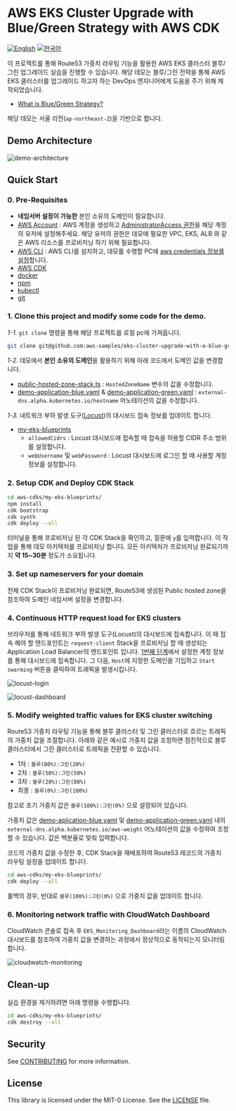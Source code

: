 # AWS EKS Cluster Upgrade with Blue/Green Strategy with AWS CDK

[![English](https://img.shields.io/badge/lang-English-red.svg)](/README.md) [![한국어](https://img.shields.io/badge/lang-한국어-blue.svg)](/README-KR.md)

이 프로젝트를 통해 Route53 가중치 라우팅 기능을 활용한 AWS EKS 클러스터 블루/그린 업그레이드 실습을 진행할 수 있습니다.
해당 데모는 블루/그린 전략을 통해 AWS EKS 클러스터를 업그레이드 하고자 하는 DevOps 엔지니어에게 도움을 주기 위해 제작되었습니다.

- [What is Blue/Green Strategy?](/WHAT-IS-BLUE-GREEN-KR.md)

해당 데모는 서울 리전(`ap-northeast-2`)을 기반으로 합니다. 

## Demo Architecture

![demo-architecture](statics/images/demo-architecture.png)

## Quick Start

### 0. Pre-Requisites
- **네임서버 설정이 가능한** 본인 소유의 도메인이 필요합니다.
- [AWS Account](https://aws.amazon.com/resources/create-account/) : AWS 계정을 생성하고 [AdministratorAccess 권한](https://docs.aws.amazon.com/IAM/latest/UserGuide/getting-set-up.html#create-an-admin)을 해당 계정의 유저에 설정해주세요. 해당 유저의 권한은 데모에 필요한 VPC, EKS, ALB 와 같은 AWS 리소스를 프로비저닝 하기 위해 필요합니다.
- [AWS CLI](https://docs.aws.amazon.com/cli/latest/userguide/getting-started-install.html) : AWS CLI를 설치하고, 데모를 수행할 PC에 [aws credentials 정보를 설정](https://docs.aws.amazon.com/cli/latest/userguide/cli-configure-files.html#cli-configure-files-format)합니다.
- [AWS CDK](https://docs.aws.amazon.com/cdk/v2/guide/getting_started.html#getting_started_install)
- [docker](https://docs.docker.com/engine/install/)
- [npm](https://nodejs.org/ko/download)
- [kubectl](https://kubernetes.io/docs/tasks/tools/#kubectl)
- [git](https://git-scm.com/book/en/v2/Getting-Started-Installing-Git)

### 1. Clone this project and modify some code for the demo.
*1-1.* `git clone` 명령을 통해 해당 프로젝트를 로컬 pc에 가져옵니다.
```bash
git clone git@github.com:aws-samples/eks-cluster-upgrade-with-a-blue-green-strategy.git
```

*1-2.* 데모에서 **본인 소유의 도메인**을 활용하기 위해 아래 코드에서 도메인 값을 변경합니다.
- [public-hosted-zone-stack.ts](/aws-cdks/my-eks-blueprints/lib/public-hosted-zone-stack.ts#L9) : `HostedZoneName` 변수의 값을 수정합니다.
- [demo-application-blue.yaml](/aws-cdks/my-eks-blueprints/lib/utils/manifests/demo-application-blue.yaml#L46) & [demo-application-green.yaml](/aws-cdks/my-eks-blueprints/lib/utils/manifests/demo-application-green.yaml#L46) : `external-dns.alpha.kubernetes.io/hostname` 어노테이션의 값을 수정합니다.

*1-3.* 네트워크 부하 발생 도구([Locust](https://locust.io/))의 대시보드 접속 정보를 업데이트 합니다.
- [my-eks-blueprints](/aws-cdks/my-eks-blueprints/bin/my-eks-blueprints.ts#L25-L27)
  - `allowedCidrs` : Locust 대시보드에 접속할 때 접속을 허용할 CIDR 주소 범위를 설정합니다.
  - `webUsername` 및 `webPassword` : Locust 대시보드에 로그인 할 때 사용할 계정 정보를 설정합니다.

### 2. Setup CDK and Deploy CDK Stack
```bash
cd aws-cdks/my-eks-blueprints/
npm install
cdk bootstrap
cdk synth
cdk deploy --all
```

터미널을 통해 프로비저닝 된 각 CDK Stack을 확인하고, 질문에 `y`를 입력합니다. 
이 작업을 통해 데모 아키텍처를 프로비저닝 합니다. 모든 아키텍처가 프로비저닝 완료되기까지 **약 15~30분** 정도가 소요됩니다.

### 3. Set up nameservers for your domain
전체 CDK Stack이 프로비저닝 완료되면, Route53에 생성된 Public hosted zone을 참조하여 도메인 네임서버 설정을 변경합니다.

### 4. Continuous HTTP request load for EKS clusters
브라우저를 통해 네트워크 부하 발생 도구(Locust)의 대시보드에 접속합니다. 이 때 접속 해야 할 엔드포인트는 `request-client` Stack을 프로비저닝 할 때 생성되는 Application Load Balancer의 엔드포인트 입니다. 
[1번째 단계](#1-clone-this-project-and-modify-some-code-for-the-demo)에서 설정한 계정 정보를 통해 대시보드에 접속합니다. 그 다음, `Host`에 지정한 도메인을 기입하고 `Start swarming` 버튼을 클릭하여 트래픽을 발생시킵니다.

![locust-login](statics/images/locust-dashboard-insert-userinfo.png)

![locust-dashboard](statics/images/locust-dashboard-init-page.png)

### 5. Modify weighted traffic values for EKS cluster switching
Route53 가중치 라우팅 기능을 통해 블루 클러스터 및 그린 클러스터로 흐르는 트래픽의 가중치 값을 조절합니다.
아래와 같은 예시로 가중치 값을 조정하면 점진적으로 블루 클러스터에서 그린 클러스터로 트래픽을 전환할 수 있습니다.
- 1차 : `블루(80%):그린(20%)`
- 2차 : `블루(50%):그린(50%)`
- 3차 : `블루(20%):그린(80%)`
- 최종 : `블루(0%):그린(100%)`

참고로 초기 가중치 값은 `블루(100%):그린(0%)` 으로 설정되어 있습니다.

가중치 값은 [demo-aplication-blue.yaml](/aws-cdks/my-eks-blueprints/lib/utils/manifests/demo-application-blue.yaml#L47) 및 [demo-application-green.yaml](/aws-cdks/my-eks-blueprints/lib/utils/manifests/demo-application-green.yaml#L47) 내의 `external-dns.alpha.kubernetes.io/aws-weight` 어노테이션의 값을 수정하여 조정할 수 있습니다. 값은 백분율로 맞춰 입력합니다.

코드의 가중치 값을 수정한 후, CDK Stack을 재배포하여 Route53 레코드의 가중치 라우팅 설정을 업데이트 합니다.
```bash
cd aws-cdks/my-eks-blueprints/
cdk deploy --all
```

롤백의 경우, 반대로 `블루(100%):그린(0%)` 으로 가중치 값을 업데이트 합니다.

### 6. Monitoring network traffic with CloudWatch Dashboard

CloudWatch 콘솔로 접속 후 `EKS_Monitoring_Dashboard`라는 이름의 CloudWatch 대시보드를 참조하여 가중치 값을 변경하는 과정에서 정상적으로 동작되는지 모니터링 합니다.

![cloudwatch-monitoring](statics/images/cloudwatch-monitoring.png)

## Clean-up
실습 환경을 제거하려면 아래 명령을 수행합니다.
```bash
cd aws-cdks/my-eks-blueprints/
cdk destroy --all
```

## Security
See [CONTRIBUTING](/CONTRIBUTING.md) for more information.

## License
This library is licensed under the MIT-0 License. See the [LICENSE](/LICENSE) file.